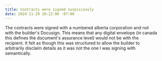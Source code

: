 ```yaml
---
title: Contracts were signed suspiciously
date: 2024-11-20 20:22:00 -07:00
---
```


The contracts were signed with a numbered alberta corporation and not with the builder's Docusign.  This means that any digital envelope (in canada this defines the document's assurance level) would not be with the recipient.  It felt as though this was structured to allow the builder to arbitrarily disclaim details as it was not the one I was signing with semantically.